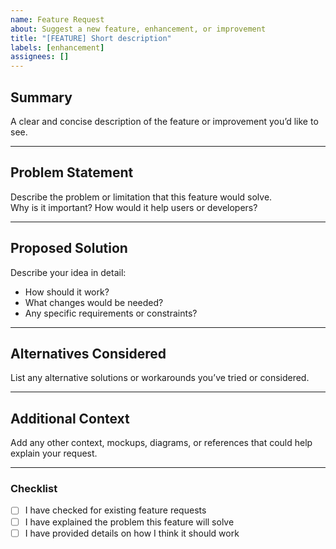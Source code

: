 ```yaml
---
name: Feature Request
about: Suggest a new feature, enhancement, or improvement
title: "[FEATURE] Short description"
labels: [enhancement]
assignees: []
---
```


## Summary

A clear and concise description of the feature or improvement you’d like to see.

---

## Problem Statement

Describe the problem or limitation that this feature would solve.  
Why is it important? How would it help users or developers?

---

## Proposed Solution

Describe your idea in detail:  
- How should it work?  
- What changes would be needed?  
- Any specific requirements or constraints?

---

## Alternatives Considered

List any alternative solutions or workarounds you’ve tried or considered.

---

## Additional Context

Add any other context, mockups, diagrams, or references that could help explain your request.

---

### Checklist

- [ ] I have checked for existing feature requests
- [ ] I have explained the problem this feature will solve
- [ ] I have provided details on how I think it should work
